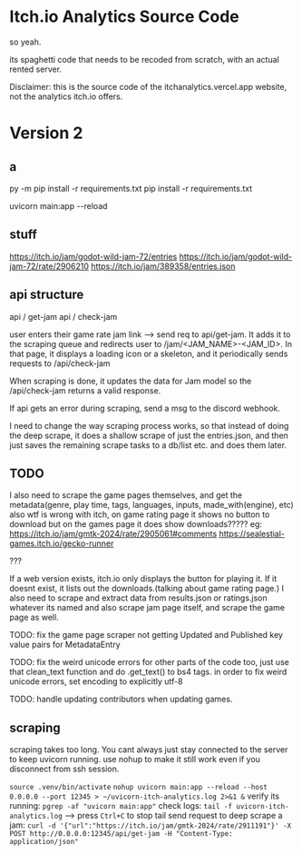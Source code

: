 # Itch.io Analytics Source Code

so yeah.

its spaghetti code that needs to be recoded from scratch, with an actual rented server.

Disclaimer: this is the source code of the itchanalytics.vercel.app website, not the analytics itch.io offers.

# Version 2

## a

py -m pip install -r requirements.txt
pip install -r requirements.txt

uvicorn main:app --reload

## stuff

<https://itch.io/jam/godot-wild-jam-72/entries>
<https://itch.io/jam/godot-wild-jam-72/rate/2906210>
<https://itch.io/jam/389358/entries.json>

## api structure

api / get-jam
api / check-jam

user enters their game rate jam link --> send req to api/get-jam. It adds it to the scraping queue and redirects user to /jam/<JAM_NAME>-<JAM_ID>. In that page, it displays a loading icon or a skeleton, and it periodically sends requests to /api/check-jam

When scraping is done, it updates the data for Jam model so the /api/check-jam returns a valid response.

If api gets an error during scraping, send a msg to the discord webhook.

I need to change the way scraping process works, so that instead of doing the deep scrape, it does a shallow scrape of just the entries.json, and then just saves the remaining scrape tasks to a db/list etc. and does them later.

## TODO

I also need to scrape the game pages themselves, and get the metadata(genre, play time, tags, languages, inputs, made_with(engine), etc)
also wtf is wrong with itch, on game rating page it shows no button to download but on the games page it does show downloads?????
eg: <https://itch.io/jam/gmtk-2024/rate/2905061#comments> <https://sealestial-games.itch.io/gecko-runner>

???

If a web version exists, itch.io only displays the button for playing it. If it doesnt exist, it lists out the downloads.(talking about game rating page.)
I also need to scrape and extract data from results.json or ratings.json whatever its named
and also scrape jam page itself, and scrape the game page as well.

TODO: fix the game page scraper not getting Updated and Published key value pairs for MetadataEntry

TODO: fix the weird unicode errors for other parts of the code too, just use that clean_text function and do .get_text() to bs4 tags.
in order to fix weird unicode errors, set encoding to explicitly utf-8

TODO: handle updating contributors when updating games.

## scraping

scraping takes too long. You cant always just stay connected to the server to keep uvicorn running. use nohup to make it still work even if you disconnect from ssh session.

`source .venv/bin/activate`
`nohup uvicorn main:app --reload --host 0.0.0.0 --port 12345 > ~/uvicorn-itch-analytics.log 2>&1 &`
verify its running: `pgrep -af "uvicorn main:app"`
check logs: `tail -f uvicorn-itch-analytics.log` --> press `Ctrl+C` to stop tail
send request to deep scrape a jam: `curl -d '{"url":"https://itch.io/jam/gmtk-2024/rate/2911191"}' -X POST http://0.0.0.0:12345/api/get-jam -H "Content-Type: application/json"`
